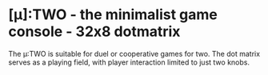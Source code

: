 # [µ]:TWO - the minimalist game console - 32x8 dotmatrix 
The µ:TWO is suitable for duel or cooperative games for two. The dot matrix serves as a playing field, with player interaction limited to just two knobs.
